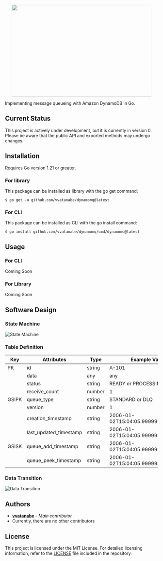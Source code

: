 <p align="center">
  <img width="460" height="300" src="https://cacoo.com/diagrams/DjoA2pSKnhCghTYM-192C1.png">
</p>

Implementing message queueing with Amazon DynamoDB in Go.

## Current Status

This project is actively under development, but it is currently in version 0. Please be aware that the public API and exported methods may undergo changes.

## Installation

Requires Go version 1.21 or greater.

### For library

This package can be installed as library with the go get command:
```
$ go get -u github.com/vvatanabe/dynamomq@latest
```

### For CLI

This package can be installed as CLI with the go install command:
```
$ go install github.com/vvatanabe/dynamomq/cmd/dynamomq@latest
```

## Usage

### For CLI

Coming Soon

### For Library

Coming Soon

## Software Design

### State Machine

![State Machine](https://cacoo.com/diagrams/DjoA2pSKnhCghTYM-4B362.png) 

### Table Definition

| Key   | Attributes               | Type   | Example Value                       |
|-------|--------------------------|--------|-------------------------------------|
| PK    | id                       | string | A-101                               |
|       | data                     | any    | any                                 |
|       | status                   | string | READY or PROCESSING                 |
|       | receive_count            | number | 1                                   |
| GSIPK | queue_type               | string | STANDARD or DLQ                     |
|       | version                  | number | 1                                   |
|       | creation_timestamp       | string | 2006-01-02T15:04:05.999999999Z07:00 |
|       | last_updated_timestamp   | string | 2006-01-02T15:04:05.999999999Z07:00 |
| GSISK | queue_add_timestamp      | string | 2006-01-02T15:04:05.999999999Z07:00 |
|       | queue_peek_timestamp     | string | 2006-01-02T15:04:05.999999999Z07:00 |

### Data Transition

![Data Transition](https://cacoo.com/diagrams/DjoA2pSKnhCghTYM-D143B.png)

## Authors

* **[vvatanabe](https://github.com/vvatanabe/)** - *Main contributor*
* Currently, there are no other contributors

## License

This project is licensed under the MIT License. For detailed licensing information, refer to the [LICENSE](LICENSE) file included in the repository.
